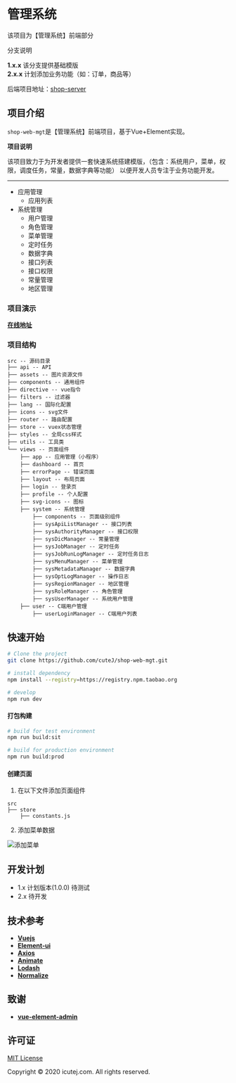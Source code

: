 # 管理系统
该项目为【管理系统】前端部分

分支说明

**1.x.x** 该分支提供基础模版  
**2.x.x** 计划添加业务功能（如：订单，商品等） 

后端项目地址：[shop-server](https://github.com/cuteJ/shop-server)

## 项目介绍
`shop-web-mgt`是【管理系统】前端项目，基于Vue+Element实现。
 
 **项目说明**
 
   该项目致力于为开发者提供一套快速系统搭建模版，（包含：系统用户，菜单，权限，调度任务，常量，数据字典等功能）
 以便开发人员专注于业务功能开发。
 
 --------
 * 应用管理
     * 应用列表
 * 系统管理
    * 用户管理
    * 角色管理
    * 菜单管理
    * 定时任务
    * 数据字典
    * 接口列表
    * 接口权限
    * 常量管理
    * 地区管理

### 项目演示
 <a href="http://shop-web-mgt.onlythinking.com" target="_blank">**在线地址**</a>

### 项目结构

```
src -- 源码目录
├── api -- API
├── assets -- 图片资源文件
├── components -- 通用组件
├── directive -- vue指令
├── filters -- 过滤器
├── lang -- 国际化配置
├── icons -- svg文件
├── router -- 路由配置
├── store -- vuex状态管理
├── styles -- 全局css样式
├── utils -- 工具类
└── views -- 页面组件
    ├── app -- 应用管理（小程序）
    ├── dashboard -- 首页
    ├── errorPage -- 错误页面
    ├── layout -- 布局页面
    ├── login -- 登录页
    ├── profile -- 个人配置
    ├── svg-icons -- 图标
    ├── system -- 系统管理
        ├── components -- 页面级别组件
        ├── sysApiListManager -- 接口列表
        ├── sysAuthorityManager -- 接口权限
        ├── sysDicManager -- 常量管理
        ├── sysJobManager -- 定时任务
        ├── sysJobRunLogManager -- 定时任务日志
        ├── sysMenuManager -- 菜单管理
        ├── sysMetadataManager -- 数据字典
        ├── sysOptLogManager -- 操作日志
        ├── sysRegionManager -- 地区管理
        ├── sysRoleManager -- 角色管理
        ├── sysUserManager -- 系统用户管理
    ├── user -- C端用户管理
        ├── userLoginManager -- C端用户列表
```

## 快速开始

```bash
# Clone the project
git clone https://github.com/cuteJ/shop-web-mgt.git

# install dependency
npm install --registry=https://registry.npm.taobao.org

# develop
npm run dev
```

#### 打包构建
```bash
# build for test environment
npm run build:sit

# build for production environment
npm run build:prod
```

#### 创建页面
1. 在以下文件添加页面组件

```
src 
├── store
    ├── constants.js

```

2. 添加菜单数据

![添加菜单](https://github.com/cuteJ/shop-web-mgt/blob/master/images/add_menu.png)

## 开发计划
 * 1.x 计划版本(1.0.0) 待测试
 * 2.x 待开发 

## 技术参考

 * <a href="https://cn.vuejs.org" target="_blank">**Vuejs**</a>
 * <a href="https://element.eleme.cn/#/zh-CN" target="_blank">**Element-ui**</a>
 * <a href="https://github.com/axios/axios" target="_blank">**Axios**</a>
 * <a href="https://animate.style" target="_blank">**Animate**</a>
 * <a href="https://lodash.com" target="_blank">**Lodash**</a>
 * <a href="http://necolas.github.io/normalize.css" target="_blank">**Normalize**</a>

## 致谢
 * [**vue-element-admin**](https://github.com/PanJiaChen/vue-element-admin)
 
## 许可证

[MIT License](https://github.com/cuteJ/shop-web-mgt/blob/master/LICENSE)

Copyright © 2020 icutej.com. All rights reserved.

